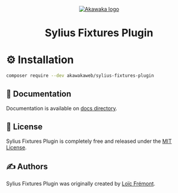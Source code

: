 <p align="center">
    <a href="https://www.akawaka.fr" target="_blank">
        <img src="https://www.akawaka.fr/build/front/images/logo_akawaka_noir.png" alt="Akawaka logo" />
    </a>
</p>

<h1 align="center">Sylius Fixtures Plugin</h1>

⚙️ Installation
===============

```bash
composer require --dev akawakaweb/sylius-fixtures-plugin
```

📖 Documentation
----------------

Documentation is available on [docs directory](/docs).

📃 License
----------

Sylius Fixtures Plugin is completely free and released under the [MIT License](https://github.com/akawakaweb/sylius-fixtures-plugin/blob/master/LICENSE).

✍️ Authors
---------

Sylius Fixtures Plugin was originally created by [Loïc Frémont](https://loic425.github.io).
